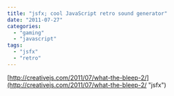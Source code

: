 ```yaml
---
title: "jsfx; cool JavaScript retro sound generator"
date: "2011-07-27"
categories: 
  - "gaming"
  - "javascript"
tags: 
  - "jsfx"
  - "retro"
---
```


[http://creativejs.com/2011/07/what-the-bleep-2/](http://creativejs.com/2011/07/what-the-bleep-2/ "jsfx")
